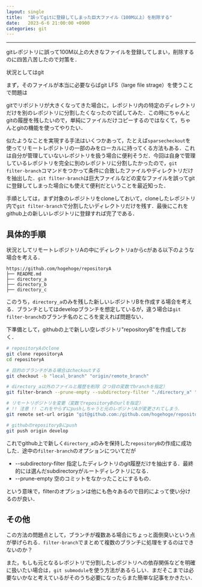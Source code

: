 ```yaml
---
layout: single
title:  "誤ってgitに登録してしまった巨大ファイル（100M以上）を削除する"
date:   2023-6-6 21:00:00 +0900
categories: git
---
```




---

gitレポジトリに誤って100M以上の大きなファイルを登録してしまい，削除するのに四苦八苦したので対策を．

状況としてはgit 

まず，そのファイルが本当に必要ならばgit LFS（large file strage）を使うことで問題は


gitでリポジトリが大きくなってきた場合に，レポジトリ内の特定のディレクトリだけを別のレポジトリに分割したくなったので試してみた．この時にちゃんとgitの履歴を残したいので，単純にファイルだけコピーするのではなくて，ちゃんとgitの機能を使ってやりたい．

似たようなことを実現する手法はいくつかあって，たとえば`sparsecheckout`を使ってリモートレポジトリの一部のみをローカルに持ってくる方法もある．これは自分が管理していないレポジトリを扱う場合に便利そうだ．今回は自身で管理しているレポジトリを完全に別のレポジトリに分割したかったので，`git filter-branch`コマンドをつかって条件に合致したファイルやディレクトリだけを抽出した．`git filter-branch`は巨大ファイルなどの変なファイルを誤ってgitに登録してしまった場合にも使えて便利だということを最近知った．

手順としては，まず対象のレポジトリをcloneしておいて，cloneしたレポジトリ内で`git filter-branch`で分割したいディレクトリだけを残す．最後にこれをgithub上の新しいレポジトリに登録すれば完了である．


## 具体的手順

状況としてリモートレポジトリAの中にディレクトリaからcがある以下のような場合を考える．

```
https://github.com/hogehoge/repositoryA
├── README.md
├── directory_a
├── directory_b
├── directory_c
```

このうち，`directory_a`のみを残した新しいレポジトリBを作成する場合を考える．ブランチとしてはdevelopブランチを想定しているが，違う場合は`git filter-branch`のブランチ名のところを変えれば問題ない．

下準備として，githubの上で新しい空レポジトリ"repositoryB"を作成しておく．

```bash
# repositoryAのclone
git clone repositoryA
cd repositoryA

# 目的のブランチがある場合はcheckoutする
git checkout -b "local_branch" "origin/remote_branch"

# directory_a以外のファイルと履歴を削除（2つ目の変数でbranchを指定）
git filter-branch --prune-empty --subdirectory-filter "./directory_a" "develop"

# リモートリポジトリを変更（変数でrepositoryBのurlを指定）
# !! 注意 !! これをやらずにpushしちゃうと元のレポジトリAが変更されてしまう．
git remote set-url origin "git@github.com:/github.com/hogehoge/repositoryB"

# githubのrepositoryBにpush
git push origin develop
```

これでgithub上で新しく`directory_a`のみを保持した`repositoryB`の作成に成功した．途中の`filter-branch`のオプションについてだが

- --subdirectory-filter <directory>
           指定したディレクトリのgit履歴だけを抽出する．最終的には選んだsubdirectoryがルートディレクトリになる．
- --prune-empty
           空のコミットをなかったことにするもの．
           
という意味で，filterのオプションは他にも色々あるので目的によって使い分けるのが良い．


## その他

この方法の問題点として，ブランチが複数ある場合にちょっと面倒臭いという点が挙げられる．`filter-branch`でまとめて複数のブランチに処理をするのはできないのか？

また，もしも元となるレポジトリで分割したレポジトリへの依存関係などを明確に扱いたい場合は，`git submodule`を使う方法があるらしい．まだそこまでは必要ないかなと考えているがそのうち必要になったらまた簡単な記事をかきたい．



